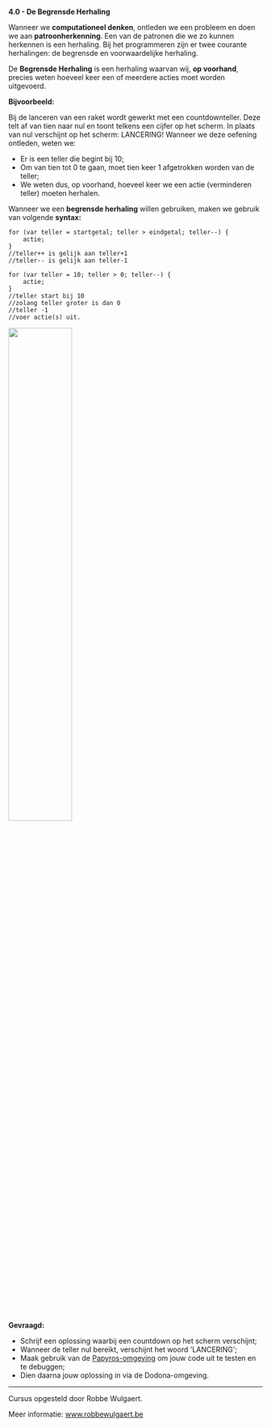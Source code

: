 **4.0 - De Begrensde Herhaling**

Wanneer we **computationeel denken**, ontleden we een probleem en doen we aan **patroonherkenning**. Een van de patronen die we zo kunnen herkennen is een herhaling. 
Bij het programmeren zijn er twee courante herhalingen: de begrensde en voorwaardelijke herhaling. 

De **Begrensde Herhaling** is een herhaling waarvan wij, **op voorhand**, precies weten hoeveel keer een of meerdere acties moet worden uitgevoerd. 

**Bijvoorbeeld:**

Bij de lanceren van een raket wordt gewerkt met een countdownteller. Deze telt af van tien naar nul en toont telkens een cijfer op het scherm. 
In plaats van nul verschijnt op het scherm: LANCERING!
Wanneer we deze oefening ontleden, weten we: 
* Er is een teller die begint bij 10; 
* Om van tien tot 0 te gaan, moet tien keer 1 afgetrokken worden van de teller; 
* We weten dus, op voorhand, hoeveel keer we een actie (verminderen teller) moeten herhalen. 

Wanneer we een **begrensde herhaling** willen gebruiken, maken we gebruik van volgende **syntax:**

```
for (var teller = startgetal; teller > eindgetal; teller--) { 
	actie; 
}
//teller++ is gelijk aan teller+1
//teller-- is gelijk aan teller-1
```

```
for (var teller = 10; teller > 0; teller--) { 
	actie; 
}
//teller start bij 10
//zolang teller groter is dan 0
//teller -1
//voer actie(s) uit. 

```



<img src="https://images.pexels.com/photos/41005/rocket-launch-rocket-take-off-soyuz-41005.jpeg?auto=compress&cs=tinysrgb&w=1260&h=750&dpr=1" width="50%"/>

**Gevraagd:**

* Schrijf een oplossing waarbij een countdown op het scherm verschijnt; 
* Wanneer de teller nul bereikt, verschijnt het woord 'LANCERING'; 
* Maak gebruik van de [Papyros-omgeving](https://papyros.dodona.be/?locale=nl&language=JavaScript) om jouw code uit te testen en te debuggen;
* Dien daarna jouw oplossing in via de Dodona-omgeving. 


---
Cursus opgesteld door Robbe Wulgaert. 

Meer informatie: www.robbewulgaert.be
